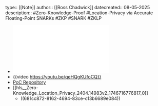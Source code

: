 type:: [[Note]]
author:: [[Ross Chadwick]]
datecreated:: 08-05-2025
description:: #Zero-Knowledge-Proof #Location-Privacy via Accurate Floating-Point SNARKs #ZKP #SNARK #ZKLP

- ![Zero-Knowledge_Location_Privacy_2404.14983v2.pdf](../assets/Zero-Knowledge_Location_Privacy_2404.14983v2_1746716776817_0.pdf)
- {{video https://youtu.be/qeHQgKUfoCQ}}
- [PoC Repository](https://github.com/tumberger/zk-Location)
- [[hls__Zero-Knowledge_Location_Privacy_2404.14983v2_1746716776817_0]]
	- ((681cc872-8162-4694-83ce-c13b6689e084))